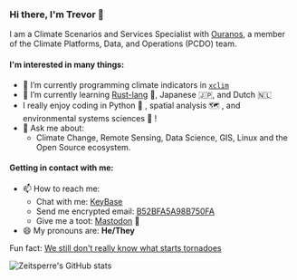 ### Hi there, I'm Trevor 👋

I am a Climate Scenarios and Services Specialist with [Ouranos](https://www.ouranos.ca/en),
a member of the Climate Platforms, Data, and Operations (PCDO) team.

#### I'm interested in many things:

- 🔭 I’m currently programming climate indicators in [`xclim`](https://github.com/Ouranosinc/xclim)
- 🌱 I’m currently learning [Rust-lang](https://www.rust-lang.org) 🦀, Japanese 🇯🇵, and Dutch 🇳🇱
- I really enjoy coding in Python 🐍 , spatial analysis 🗺️ , and environmental systems sciences 🌳 !
- 💬 Ask me about:
  - Climate Change, Remote Sensing, Data Science, GIS, Linux and the Open Source ecosystem.

####  Getting in contact with me:
- 📫 How to reach me: 
  - Chat with me: [KeyBase](https://keybase.io/Zeitsperre/chat)
  - Send me encrypted email:  [B52BFA5A98B750FA](https://keybase.io/zeitsperre/pgp_keys.asc?fingerprint=98d01e04bfe00e39818d1c00b52bfa5a98b750fa)
  - Give me a toot: [Mastodon](https://techhub.social/@zeit) 🐘
- 😄 My pronouns are: **He/They**

Fun fact: [We still don't really know what starts tornadoes](https://doi.org/10.1175%2FMWR-D-17-0152.1)

![Zeitsperre's GitHub stats](https://github-readme-stats.vercel.app/api?username=Zeitsperre&show_icons=true&theme=tokyonight)

[comment]: <> (- 🤔 I’m looking for help with ...)
[comment]: <> (- 👯 I’m looking to collaborate on ...)
